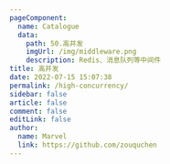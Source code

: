 ```yaml
---
pageComponent:
  name: Catalogue
  data:
    path: 50.高并发
    imgUrl: /img/middleware.png
    description: Redis、消息队列等中间件
title: 高并发
date: 2022-07-15 15:07:38
permalink: /high-concurrency/
sidebar: false
article: false
comment: false
editLink: false
author: 
  name: Marvel
  link: https://github.com/zouquchen
---
```

